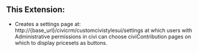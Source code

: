 This Extension:
---------------

+ Creates a settings page at: http://{base_url}/civicrm/customcivistylesui/settings at which users with Administrative permissions in civi can choose civiContribution pages on which to display pricesets as buttons.
